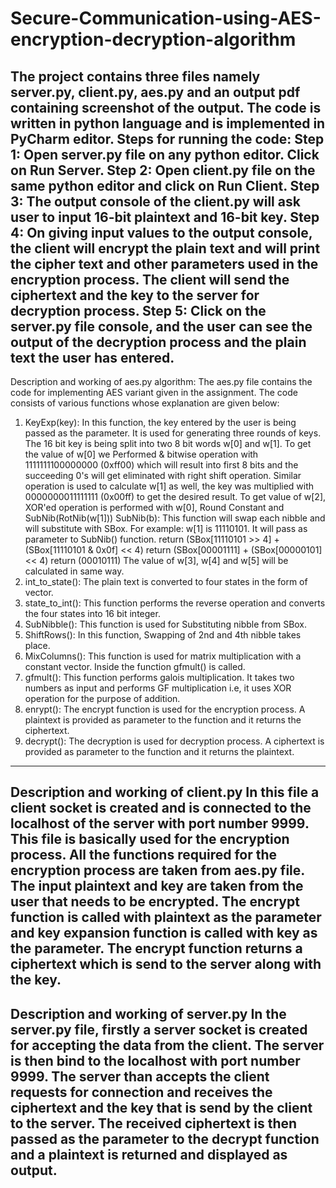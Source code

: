 # Secure-Communication-using-AES-encryption-decryption-algorithm
The project contains three files namely server.py, client.py, aes.py and an output pdf containing screenshot of the
output. The code is written in python language and is implemented in PyCharm editor.
Steps for running the code:
Step 1: Open server.py file on any python editor. Click on Run Server.
Step 2: Open client.py file on the same python editor and click on Run Client.
Step 3: The output console of the client.py will ask user to input 16-bit plaintext and 16-bit key.
Step 4: On giving input values to the output console, the client will encrypt the plain text and will print the cipher
text and other parameters used in the encryption process. The client will send the ciphertext and the key to the
server for decryption process.
Step 5: Click on the server.py file console, and the user can see the output of the decryption process and the plain
text the user has entered.
-----------------------------------------------------------------------------------------------------------------------------------------------------------
Description and working of aes.py algorithm:
The aes.py file contains the code for implementing AES variant given in the assignment. The code consists of various
functions whose explanation are given below:
1. KeyExp(key):
In this function, the key entered by the user is being passed as the parameter. It is used for generating three rounds
of keys. The 16 bit key is being split into two 8 bit words w[0] and w[1].
To get the value of w[0] we Performed & bitwise operation with 1111111100000000 (0xff00) which will result into
first 8 bits and the succeeding 0's will get eliminated with right shift operation.
Similar operation is used to calculate w[1] as well, the key was multiplied with 0000000011111111 (0x00ff) to get
the desired result.
To get value of w[2], XOR'ed operation is performed with w[0], Round Constant and SubNib(RotNib(w[1]))
SubNib(b): This function will swap each nibble and will substitute with SBox.
For example: w[1] is 11110101. It will pass as parameter to SubNib() function.
return (SBox[11110101 >> 4] + (SBox[11110101 & 0x0f] << 4)
return (SBox[00001111] + (SBox[00000101] << 4)
return (00010111)
The value of w[3], w[4] and w[5] will be calculated in same way.
2. int_to_state(): The plain text is converted to four states in the form of vector.
3. state_to_int(): This function performs the reverse operation and converts the four states into 16 bit integer.
4. SubNibble(): This function is used for Substituting nibble from SBox.
5. ShiftRows(): In this function, Swapping of 2nd and 4th nibble takes place.
6. MixColumns(): This function is used for matrix multiplication with a constant vector. Inside the function gfmult() is
called.
7. gfmult(): This function performs galois multiplication. It takes two numbers as input and performs GF
multiplication i.e, it uses XOR operation for the purpose of addition.
8. enrypt(): The encrypt function is used for the encryption process. A plaintext is provided as parameter to the
function and it returns the ciphertext.
9. decrypt(): The decryption is used for decryption process. A ciphertext is provided as parameter to the function
and it returns the plaintext.
-----------------------------------------------------------------------------------------------------------------------------------------------------------
Description and working of client.py
In this file a client socket is created and is connected to the localhost of the server with port number 9999.
This file is basically used for the encryption process. All the functions required for the encryption process are taken
from aes.py file.
The input plaintext and key are taken from the user that needs to be encrypted. The encrypt function is called with
plaintext as the parameter and key expansion function is called with key as the parameter.
The encrypt function returns a ciphertext which is send to the server along with the key.
-----------------------------------------------------------------------------------------------------------------------------------------------------------
Description and working of server.py
In the server.py file, firstly a server socket is created for accepting the data from the client. The server is then bind to
the localhost with port number 9999.
The server than accepts the client requests for connection and receives the ciphertext and the key that is send by the
client to the server. The received ciphertext is then passed as the parameter to the decrypt function and a plaintext
is returned and displayed as output.
-----------------------------------------------------------------------------------------------------------
